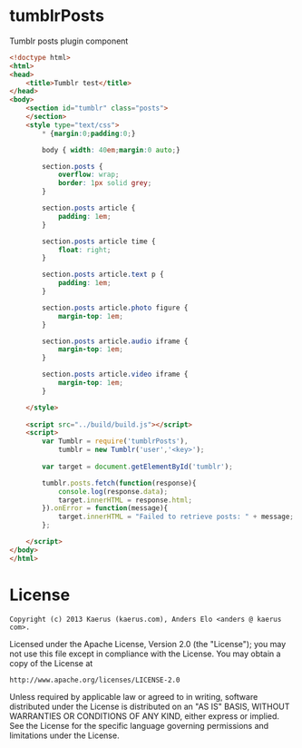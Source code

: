 tumblrPosts
===========

Tumblr posts plugin component

```html
<!doctype html>
<html>
<head>
	<title>Tumblr test</title>
</head>
<body>
	<section id="tumblr" class="posts">
	</section>
	<style type="text/css">
		* {margin:0;padding:0;}

		body { width: 40em;margin:0 auto;}

		section.posts {
			overflow: wrap;
			border: 1px solid grey;
		}

		section.posts article {
			padding: 1em;
		}

		section.posts article time {
			float: right;
		}

		section.posts article.text p {
			padding: 1em;
		}

		section.posts article.photo figure {
			margin-top: 1em;
		}

		section.posts article.audio iframe {
			margin-top: 1em;
		}

		section.posts article.video iframe {
			margin-top: 1em;
		}

	</style>
	
	<script src="../build/build.js"></script>
	<script>
		var Tumblr = require('tumblrPosts'),
			tumblr = new Tumblr('user','<key>');
		
		var target = document.getElementById('tumblr');

		tumblr.posts.fetch(function(response){
			console.log(response.data);
			target.innerHTML = response.html; 
		}).onError = function(message){
			target.innerHTML = "Failed to retrieve posts: " + message; 
		};	

	</script>
</body>
</html>
```

License
=======
```
Copyright (c) 2013 Kaerus (kaerus.com), Anders Elo <anders @ kaerus com>.
```
Licensed under the Apache License, Version 2.0 (the "License");
you may not use this file except in compliance with the License.
You may obtain a copy of the License at
 
    http://www.apache.org/licenses/LICENSE-2.0
 
Unless required by applicable law or agreed to in writing, software
distributed under the License is distributed on an "AS IS" BASIS,
WITHOUT WARRANTIES OR CONDITIONS OF ANY KIND, either express or implied.
See the License for the specific language governing permissions and
limitations under the License.